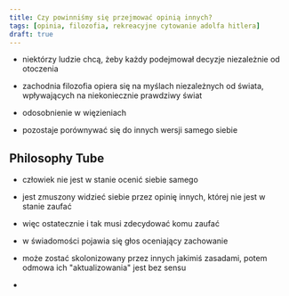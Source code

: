 ```yaml
---
title: Czy powinniśmy się przejmować opinią innych?
tags: [opinia, filozofia, rekreacyjne cytowanie adolfa hitlera]
draft: true
---
```


- niektórzy ludzie chcą, żeby każdy podejmował decyzje niezależnie od otoczenia
- zachodnia filozofia opiera się na myślach niezależnych od świata, wpływających na niekoniecznie prawdziwy świat
- odosobnienie w więzieniach

- pozostaje porównywać się do innych wersji samego siebie


## Philosophy Tube

- człowiek nie jest w stanie ocenić siebie samego
- jest zmuszony widzieć siebie przez opinię innych, której nie jest w stanie zaufać
- więc ostatecznie i tak musi zdecydować komu zaufać

- w świadomości pojawia się głos oceniający zachowanie
- może zostać skolonizowany przez innych jakimiś zasadami, potem odmowa ich "aktualizowania" jest bez sensu
- 
